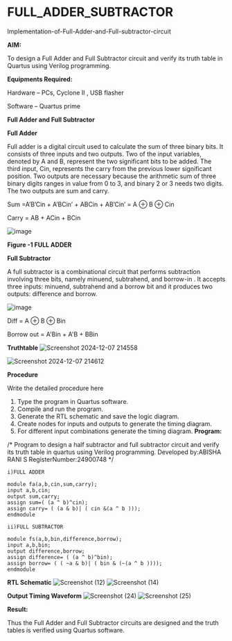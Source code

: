 # FULL_ADDER_SUBTRACTOR

Implementation-of-Full-Adder-and-Full-subtractor-circuit

**AIM:**

To design a Full Adder and Full Subtractor circuit and verify its truth table in Quartus using Verilog programming.

**Equipments Required:**

Hardware – PCs, Cyclone II , USB flasher

Software – Quartus prime

**Full Adder and Full Subtractor**

**Full Adder**

Full adder is a digital circuit used to calculate the sum of three binary bits. It consists of three inputs and two outputs. Two of the input variables, denoted by A and B, represent the two significant bits to be added. The third input, Cin, represents the carry from the previous lower significant position. Two outputs are necessary because the arithmetic sum of three binary digits ranges in value from 0 to 3, and binary 2 or 3 needs two digits. The two outputs are sum and carry.

Sum =A’B’Cin + A’BCin’ + ABCin + AB’Cin’ = A ⊕ B ⊕ Cin 

Carry = AB + ACin + BCin

![image](https://github.com/naavaneetha/FULL_ADDER_SUBTRACTOR/assets/154305477/0f30ba51-5ffb-4198-845f-18e054f675e7)

**Figure -1 FULL ADDER**

**Full Subtractor**

A full subtractor is a combinational circuit that performs subtraction involving three bits, namely minuend, subtrahend, and borrow-in . It accepts three inputs: minuend, subtrahend and a borrow bit and it produces two outputs: difference and borrow.

![image](https://github.com/naavaneetha/FULL_ADDER_SUBTRACTOR/assets/154305477/02b24f51-ab51-4304-9ad6-7b81ffc1ead5)

Diff = A ⊕ B ⊕ Bin 

Borrow out = A'Bin + A'B + BBin

**Truthtable**
![Screenshot 2024-12-07 214558](https://github.com/user-attachments/assets/803f36ff-9602-43d5-8610-bdcb2359ec9d)

![Screenshot 2024-12-07 214612](https://github.com/user-attachments/assets/652d6548-1726-4aac-9a01-360bfbe2a9e6)

**Procedure**

Write the detailed procedure here
1. Type the program in Quartus software.
2. Compile and run the program.
3. Generate the RTL schematic and save the logic diagram.
4. Create nodes for inputs and outputs to generate the timing diagram.
5. For different input combinations generate the timing diagram.
**Program:**

/* Program to design a half subtractor and full subtractor circuit and verify its truth table in quartus using Verilog programming.
Developed by:ABISHA RANI S
RegisterNumber:24900748
*/
```
i)FULL ADDER

module fa(a,b,cin,sum,carry);
input a,b,cin;
output sum,carry;
assign sum=( (a ^ b)^cin);
assign carry= ( (a & b)| ( cin &(a ^ b )));
endmodule

ii)FULL SUBTRACTOR

module fs(a,b,bin,difference,borrow);
input a,b,bin;
output difference,borrow;
assign difference= ( (a ^ b)^bin);
assign borrow= ( ( ~a & b)| ( bin & (~(a ^ b ))));
endmodule

```



**RTL Schematic**
![Screenshot (12)](https://github.com/user-attachments/assets/44fe8214-ee6e-447e-aa63-2d8d3f5e5b5a)
![Screenshot (14)](https://github.com/user-attachments/assets/c0828b4c-5c34-4825-92bc-f23f76760320)

**Output Timing Waveform**
![Screenshot (24)](https://github.com/user-attachments/assets/cdb30992-88cd-4d4c-a48b-95e81a5738fc)
![Screenshot (25)](https://github.com/user-attachments/assets/bceea5bf-bb7e-4225-bd1a-a49d02822427)

**Result:**

Thus the Full Adder and Full Subtractor circuits are designed and the truth tables is verified using Quartus software.




